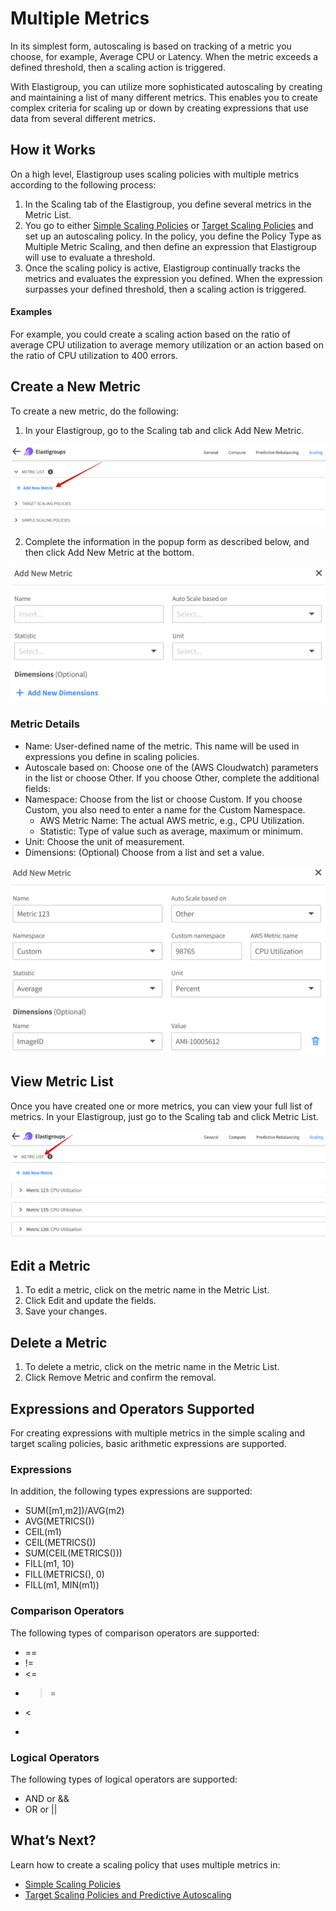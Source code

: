 # Multiple Metrics

In its simplest form, autoscaling is based on tracking of a metric you choose, for example, Average CPU or Latency. When the metric exceeds a defined threshold, then a scaling action is triggered.

With Elastigroup, you can utilize more sophisticated autoscaling by creating and maintaining a list of many different metrics. This enables you to create complex criteria for scaling up or down by creating expressions that use data from several different metrics.

## How it Works

On a high level, Elastigroup uses scaling policies with multiple metrics according to the following process:
1. In the Scaling tab of the Elastigroup, you define several metrics in the Metric List.
2. You go to either [Simple Scaling Policies](elastigroup/features/scaling/simple-scaling-policies) or [Target Scaling Policies](elastigroup/features/scaling/target-scaling) and set up an autoscaling policy. In the policy, you define the Policy Type as Multiple Metric Scaling, and then define an expression that Elastigroup will use to evaluate a threshold.
3. Once the scaling policy is active, Elastigroup continually tracks the metrics and evaluates the expression you defined. When the expression surpasses your defined threshold, then a scaling action is triggered.

#### Examples

For example, you could create a scaling action based on the ratio of average CPU utilization to average memory utilization or an action based on the ratio of CPU utilization to 400 errors.

## Create a New Metric

To create a new metric, do the following:

1. In your Elastigroup, go to the Scaling tab and click Add New Metric.

<img src="/elastigroup/_media/scaling-multiple-metrics-01.png" />

2. Complete the information in the popup form as described below, and then click Add New Metric at the bottom.

<img src="/elastigroup/_media/scaling-multiple-metrics-02.png" />

### Metric Details

- Name: User-defined name of the metric. This name will be used in expressions you define in scaling policies.
- Autoscale based on: Choose one of the (AWS Cloudwatch) parameters in the list or choose Other. If you choose Other, complete the additional fields:
- Namespace: Choose from the list or choose Custom. If you choose Custom, you also need to enter a name for the Custom Namespace.
  - AWS Metric Name: The actual AWS metric, e.g., CPU Utilization.
  - Statistic: Type of value such as average, maximum or minimum.
- Unit: Choose the unit of measurement.
- Dimensions: (Optional) Choose from a list and set a value.

<img src="/elastigroup/_media/scaling-multiple-metrics-03.png" />

## View Metric List

Once you have created one or more metrics, you can view your full list of metrics. In your Elastigroup, just go to the Scaling tab and click Metric List.

<img src="/elastigroup/_media/scaling-multiple-metrics-04.png" />

## Edit a Metric

1. To edit a metric, click on the metric name in the Metric List.
2. Click Edit and update the fields.
3. Save your changes.

## Delete a Metric

1. To delete a metric, click on the metric name in the Metric List.
2. Click Remove Metric and confirm the removal.

## Expressions and Operators Supported

For creating expressions with multiple metrics in the simple scaling and target scaling policies, basic arithmetic expressions are supported.

### Expressions

In addition, the following types expressions are supported:
- SUM([m1,m2])/AVG(m2)
- AVG(METRICS())
- CEIL(m1)
- CEIL(METRICS())
- SUM(CEIL(METRICS()))
- FILL(m1, 10)
- FILL(METRICS(), 0)
- FILL(m1, MIN(m1))

### Comparison Operators

The following types of comparison operators are supported:
- ==
- !=
- <=
- >=
- <
- >

### Logical Operators

The following types of logical operators are supported:
- AND or &&
- OR or ||

## What’s Next?

Learn how to create a scaling policy that uses multiple metrics in:
- [Simple Scaling Policies](elastigroup/features/scaling/simple-scaling-policies)
- [Target Scaling Policies and Predictive Autoscaling](elastigroup/features/scaling/target-scaling)
